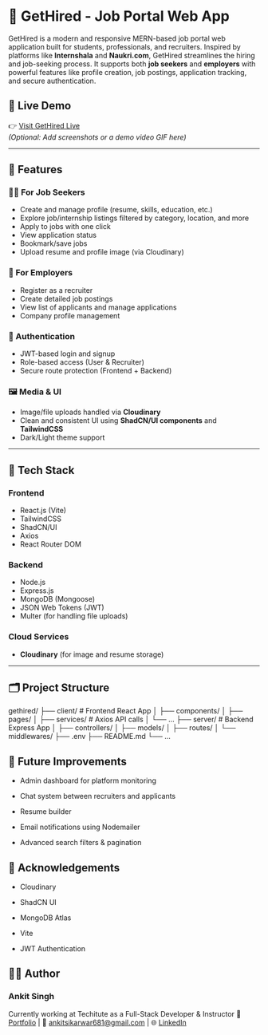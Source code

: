 # 💼 GetHired - Job Portal Web App

GetHired is a modern and responsive MERN-based job portal web application built for students, professionals, and recruiters. Inspired by platforms like **Internshala** and **Naukri.com**, GetHired streamlines the hiring and job-seeking process. It supports both **job seekers** and **employers** with powerful features like profile creation, job postings, application tracking, and secure authentication.

## 🔗 Live Demo
👉 [Visit GetHired Live](https://your-deployed-url.com)  
*(Optional: Add screenshots or a demo video GIF here)*

---

## 📌 Features

### 👨‍🎓 For Job Seekers
- Create and manage profile (resume, skills, education, etc.)
- Explore job/internship listings filtered by category, location, and more
- Apply to jobs with one click
- View application status
- Bookmark/save jobs
- Upload resume and profile image (via Cloudinary)

### 🏢 For Employers
- Register as a recruiter
- Create detailed job postings
- View list of applicants and manage applications
- Company profile management

### 🔐 Authentication
- JWT-based login and signup
- Role-based access (User & Recruiter)
- Secure route protection (Frontend + Backend)

### 🖼️ Media & UI
- Image/file uploads handled via **Cloudinary**
- Clean and consistent UI using **ShadCN/UI components** and **TailwindCSS**
- Dark/Light theme support

---

## 🧰 Tech Stack

### Frontend
- React.js (Vite)
- TailwindCSS
- ShadCN/UI
- Axios
- React Router DOM

### Backend
- Node.js
- Express.js
- MongoDB (Mongoose)
- JSON Web Tokens (JWT)
- Multer (for handling file uploads)

### Cloud Services
- **Cloudinary** (for image and resume storage)

---

## 🗂️ Project Structure

gethired/
├── client/ # Frontend React App
│ ├── components/
│ ├── pages/
│ ├── services/ # Axios API calls
│ └── ...
├── server/ # Backend Express App
│ ├── controllers/
│ ├── models/
│ ├── routes/
│ └── middlewares/
├── .env
├── README.md
└── ...

## 🚀 Future Improvements
- Admin dashboard for platform monitoring

- Chat system between recruiters and applicants

- Resume builder

- Email notifications using Nodemailer

- Advanced search filters & pagination

## 🙌 Acknowledgements
- Cloudinary

- ShadCN UI

- MongoDB Atlas

- Vite

- JWT Authentication

## 👨‍💻 Author
### Ankit Singh
Currently working at Techitute as a Full-Stack Developer & Instructor
🔗 [Portfolio](https://ankitxwarportfolio.netlify.app/) | 📧 [ankitsikarwar681@gmail.com](ankitsikarwar681@gmail.com) | 🌐 [LinkedIn](https://www.linkedin.com/in/ankit-singh-7135a3259/)